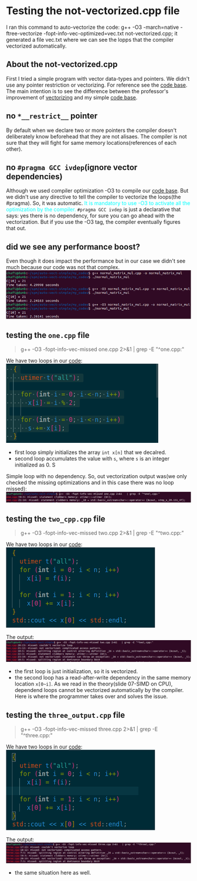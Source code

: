 # Testing the not-vectorized.cpp file

I ran this command to auto-vectorize the code: g++ -O3 -march=native -ftree-vectorize     -fopt-info-vec-optimized=vec.txt not-vectorized.cpp; it generated a file vec.txt where we can see the lopps that the compiler vectorized automatically.

## About the not-vectorized.cpp

First I tried a simple program with vector data-types and pointers. We didn't use any pointer restriction or vectorizing. For reference see the [code base](./my_codes/normal_matrix_mul.cpp). The main intention is to see the difference between the professor's improvement of [vectorizing](/auto-vect-simple/not-vectorized.cpp) and my simple [code base](./my_codes/normal_matrix_mul.cpp).

## no `*__restrict__` pointer

By default when we declare two or more pointers the compiler doesn't deliberately know beforehead that they are not alisaes. The compiler is not sure that they will fight for same memory locations(references of each other).

## no `#pragma GCC ivdep`(ignore vector dependencies)

Although we used compiler optimization -O3 to compile our [code base](./my_codes/normal_matrix_mul.cpp). But we didn't use any directive to tell the compiler to vectorize the loops(the #pragma). So, it was automatic. <span style="color:cyan">It is mandatory to use -O3 to activate all the optimization by the compiler.</span> `#pragma GCC ivdep` is just a declarative that says: yes there is no dependency, for sure you can go ahead with the vectorization. But if you use the -O3 tag, the compiler eventually figures that out.

## did we see any performance boost?

Even though it does impact the performance but in our case we didn't see much because our code was not that complex.
![output-image](./my_codes/output.png)

## testing the `one.cpp` file

> g++ -O3 -fopt-info-vec-missed one.cpp 2>&1   | grep -E "^one\.cpp:"

We have two loops in our [code](/auto-vect-simple/one.cpp):
![one_cpp.png](/auto-vect-simple/one_cpp.png)

- first loop simply initializes the array `int x[n]` that we decalred.
- second loop accumulates the value with `s`, where `s` is an integer initialized as 0. S

Simple loop with no dependency. So, out vectorization output was(we only checked the missing optimizations and in this case there was no loop missed):
![one_cpp_output.png](/auto-vect-simple/one_cpp_output.png)

## testing the `two_cpp.cpp` file

> g++ -O3 -fopt-info-vec-missed two.cpp 2>&1   | grep -E "^two\.cpp:"

We have two loops in our [code](/auto-vect-simple/two.cpp):
![two_cpp.png](/auto-vect-simple/two_cpp.png)

The output:
![two_cpp_output.png](/auto-vect-simple/two_cpp_output.png)

- the first loop is just initialization, so it is vectorized.
- the second loop has a read-after-write dependency in the same memory location `x[0~i]`. As we read in the theory(slide 07-SIMD on CPU), dependend loops cannot be vectorized automatically by the compiler. Here is where the programmer takes over and solves the issue.

## testing the `three_output.cpp` file

> g++ -O3 -fopt-info-vec-missed three.cpp 2>&1   | grep -E "^three\.cpp:"

We have two loops in our [code](/auto-vect-simple/three.cpp):
![three_cpp.png](/auto-vect-simple/three_cpp.png)

The output:
![three_cpp_output.png](/auto-vect-simple/three_cpp_output.png)

- the same situation here as well.
